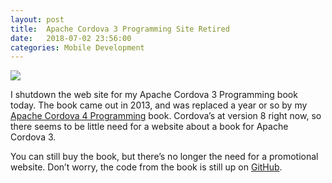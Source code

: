 ```yaml
---
layout: post
title:  Apache Cordova 3 Programming Site Retired
date:   2018-07-02 23:56:00
categories: Mobile Development
---
```

![](images/acp-cover-320.png)

I shutdown the web site for my Apache Cordova 3 Programming book today. The book came out in 2013, and was replaced a year or so by my [Apache Cordova 4 Programming](http://cordova4programming.com/) book. Cordova’s at version 8 right now, so there seems to be little need for a website about a book for Apache Cordova 3.

You can still buy the book, but there’s no longer the need for a promotional website. Don’t worry, the code from the book is still up on [GitHub](https://github.com/johnwargo/cordova-programming-code).